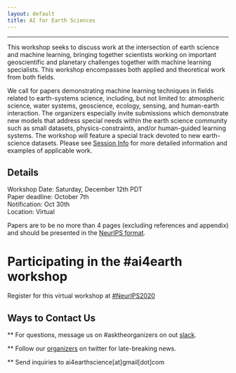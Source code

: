 ```yaml
---
layout: default
title: AI for Earth Sciences
---
```

---
This workshop seeks to discuss work at the intersection of earth science and machine learning, bringing together scientists working on important geoscientific and planetary challenges together with machine learning specialists. This workshop encompasses both applied and theoretical work from both fields. 

We call for papers demonstrating machine learning techniques in fields related to earth-systems science, including, but not limited to: atmospheric science, water systems, geoscience, ecology, sensing, and human-earth interaction. The organizers especially invite submissions which demonstrate new models that address special needs within the earth science community such as small datasets, physics-constraints, and/or human-guided learning systems. The workshop will feature a special track devoted to new earth-science datasets. Please see [Session Info](https://ai4earthscience.github.io/neurips-2020-workshop/sessions) for more detailed information and examples of applicable work. 

## Details  

Workshop Date: Saturday, December 12th PDT   
Paper deadline: October 7th  
Notification: Oct 30th  
Location: Virtual  
 
Papers are to be no more than 4 pages (excluding references and appendix) and should be presented in the [NeurIPS format](https://nips.cc/Conferences/2020/PaperInformation/StyleFiles).

# Participating in the #ai4earth workshop

Register for this virtual workshop at [#NeurIPS2020](https://nips.cc/Register/view-registration)

## Ways to Contact Us  

** For questions, message us on #asktheorganizers on out [slack](https://join.slack.com/t/ai4earth/shared_invite/zt-hfa514gw-PN5kb_x1r2~bEB42hbDA_Q). 

** Follow our [organizers](https://ai4earthscience.github.io/neurips-2020-workshop/organizers.html) on twitter for late-breaking news. 

** Send inquiries to ai4earthscience[at]gmail[dot]com
